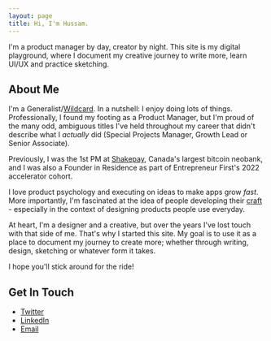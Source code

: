 ```yaml
---
layout: page
title: Hi, I'm Hussam.
---
```


<p class="message">
I'm a product manager by day, creator by night. This site is my digital playground, where I document my creative journey to write more, learn UI/UX and practice sketching.
</p>

## About Me

I'm a Generalist/[Wildcard](https://merki.ca/blog/what-is-a-wildcard-person). In a nutshell: I enjoy doing lots of things. Professionally, I found my footing as a Product Manager, but I'm proud of the many odd, ambiguous titles I've held throughout my career that didn't describe what I _actually_ did (Special Projects Manager, Growth Lead or Senior Associate).

Previously, I was the 1st PM at [Shakepay](https://shakepay.com/), Canada's largest bitcoin neobank, and I was also a Founder in Residence as part of Entrepreneur First's 2022 accelerator cohort.

I love product psychology and executing on ideas to make apps grow _fast_. More importantly, I'm fascinated at the idea of people developing their [craft](https://paulstamatiou.com/craft/) - especially in the context of designing products people use everyday.

At heart, I'm a designer and a creative, but over the years I've lost touch with that side of me. That's why I started this site. My goal is to use it as a place to document my journey to create more; whether through writing, design, sketching or whatever form it takes.

I hope you'll stick around for the ride!

## Get In Touch

- [Twitter](https://www.twitter.com/hussamfyi)
- [LinkedIn](https://www.linkedin.com/in/hussamfyi)
- [Email](mailto:h@zaghal.ca)
